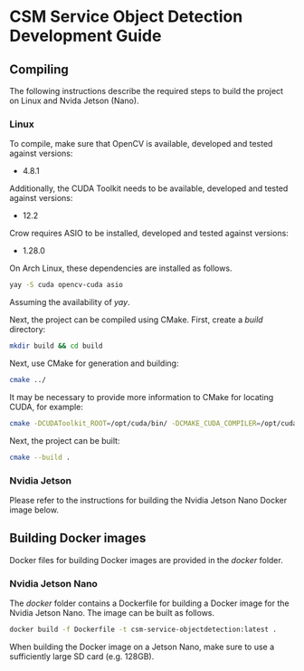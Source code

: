 # CSM Service Object Detection Development Guide

## Compiling

The following instructions describe the required steps to build the project on Linux and Nvida Jetson (Nano).

### Linux

To compile, make sure that OpenCV is available, developed and tested against versions:

- 4.8.1

Additionally, the CUDA Toolkit needs to be available, developed and tested against versions:

- 12.2

Crow requires ASIO to be installed, developed and tested against versions:

- 1.28.0

On Arch Linux, these dependencies are installed as follows.

```bash
yay -S cuda opencv-cuda asio
```

Assuming the availability of _yay_.

Next, the project can be compiled using CMake. First, create a _build_ directory:

```bash
mkdir build && cd build
```

Next, use CMake for generation and building:

```bash
cmake ../
```

It may be necessary to provide more information to CMake for locating CUDA, for example:

```bash
cmake -DCUDAToolkit_ROOT=/opt/cuda/bin/ -DCMAKE_CUDA_COMPILER=/opt/cuda/bin/nvcc ../
```

Next, the project can be built:

```bash
cmake --build .
```

### Nvidia Jetson

Please refer to the instructions for building the Nvidia Jetson Nano Docker image below.

## Building Docker images

Docker files for building Docker images are provided in the _docker_ folder.

### Nvidia Jetson Nano

The _docker_ folder contains a Dockerfile for building a Docker image for the Nvidia Jetson Nano.
The image can be built as follows.

```bash
docker build -f Dockerfile -t csm-service-objectdetection:latest .
```

When building the Docker image on a Jetson Nano, make sure to use a sufficiently large SD card (e.g. 128GB).
